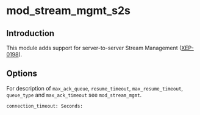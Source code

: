 # mod_stream_mgmt_s2s

## Introduction

This module adds support for server-to-server Stream Management ([XEP-0198](https://xmpp.org/extensions/xep-0198.html)). 

## Options
For description of `max_ack_queue`, `resume_timeout`, `max_resume_timeout`, `queue_type` and `max_ack_timeout`  see `mod_stream_mgmt`.

`connection_timeout: Seconds:` 
